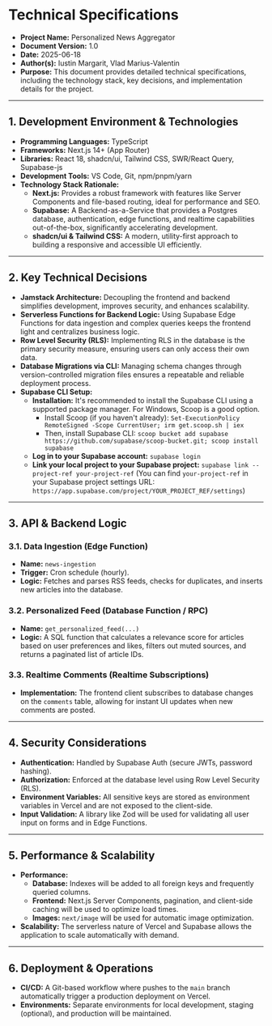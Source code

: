 # Technical Specifications

- **Project Name:** Personalized News Aggregator
- **Document Version:** 1.0
- **Date:** 2025-06-18
- **Author(s):** Iustin Margarit, Vlad Marius-Valentin
- **Purpose:** This document provides detailed technical specifications, including the technology stack, key decisions, and implementation details for the project.

---

## 1. Development Environment & Technologies

- **Programming Languages:** TypeScript
- **Frameworks:** Next.js 14+ (App Router)
- **Libraries:** React 18, shadcn/ui, Tailwind CSS, SWR/React Query, Supabase-js
- **Development Tools:** VS Code, Git, npm/pnpm/yarn
- **Technology Stack Rationale:**
    - **Next.js:** Provides a robust framework with features like Server Components and file-based routing, ideal for performance and SEO.
    - **Supabase:** A Backend-as-a-Service that provides a Postgres database, authentication, edge functions, and realtime capabilities out-of-the-box, significantly accelerating development.
    - **shadcn/ui & Tailwind CSS:** A modern, utility-first approach to building a responsive and accessible UI efficiently.

---

## 2. Key Technical Decisions

- **Jamstack Architecture:** Decoupling the frontend and backend simplifies development, improves security, and enhances scalability.
- **Serverless Functions for Backend Logic:** Using Supabase Edge Functions for data ingestion and complex queries keeps the frontend light and centralizes business logic.
- **Row Level Security (RLS):** Implementing RLS in the database is the primary security measure, ensuring users can only access their own data.
- **Database Migrations via CLI:** Managing schema changes through version-controlled migration files ensures a repeatable and reliable deployment process.
- **Supabase CLI Setup:**
    - **Installation:** It's recommended to install the Supabase CLI using a supported package manager. For Windows, Scoop is a good option.
        - Install Scoop (if you haven't already): `Set-ExecutionPolicy RemoteSigned -Scope CurrentUser; irm get.scoop.sh | iex`
        - Then, install Supabase CLI: `scoop bucket add supabase https://github.com/supabase/scoop-bucket.git; scoop install supabase`
    - **Log in to your Supabase account:** `supabase login`
    - **Link your local project to your Supabase project:** `supabase link --project-ref your-project-ref`
      (You can find `your-project-ref` in your Supabase project settings URL: `https://app.supabase.com/project/YOUR_PROJECT_REF/settings`)

---

## 3. API & Backend Logic

### 3.1. Data Ingestion (Edge Function)
- **Name:** `news-ingestion`
- **Trigger:** Cron schedule (hourly).
- **Logic:** Fetches and parses RSS feeds, checks for duplicates, and inserts new articles into the database.

### 3.2. Personalized Feed (Database Function / RPC)
- **Name:** `get_personalized_feed(...)`
- **Logic:** A SQL function that calculates a relevance score for articles based on user preferences and likes, filters out muted sources, and returns a paginated list of article IDs.

### 3.3. Realtime Comments (Realtime Subscriptions)
- **Implementation:** The frontend client subscribes to database changes on the `comments` table, allowing for instant UI updates when new comments are posted.

---

## 4. Security Considerations

- **Authentication:** Handled by Supabase Auth (secure JWTs, password hashing).
- **Authorization:** Enforced at the database level using Row Level Security (RLS).
- **Environment Variables:** All sensitive keys are stored as environment variables in Vercel and are not exposed to the client-side.
- **Input Validation:** A library like Zod will be used for validating all user input on forms and in Edge Functions.

---

## 5. Performance & Scalability

- **Performance:**
    - **Database:** Indexes will be added to all foreign keys and frequently queried columns.
    - **Frontend:** Next.js Server Components, pagination, and client-side caching will be used to optimize load times.
    - **Images:** `next/image` will be used for automatic image optimization.
- **Scalability:** The serverless nature of Vercel and Supabase allows the application to scale automatically with demand.

---

## 6. Deployment & Operations

- **CI/CD:** A Git-based workflow where pushes to the `main` branch automatically trigger a production deployment on Vercel.
- **Environments:** Separate environments for local development, staging (optional), and production will be maintained.